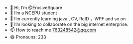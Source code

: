 - 👋 Hi, I’m @ErosiveSquare
- 👀 I’m a NCEPU student
- 🌱 I’m currently learning java , CV, ReID ，WPF and so on
- 💞️ I’m looking to collaborate on the big internet enterprise.
- 📫 How to reach me 763248542@qq.com
- 😄 Pronouns: 233
